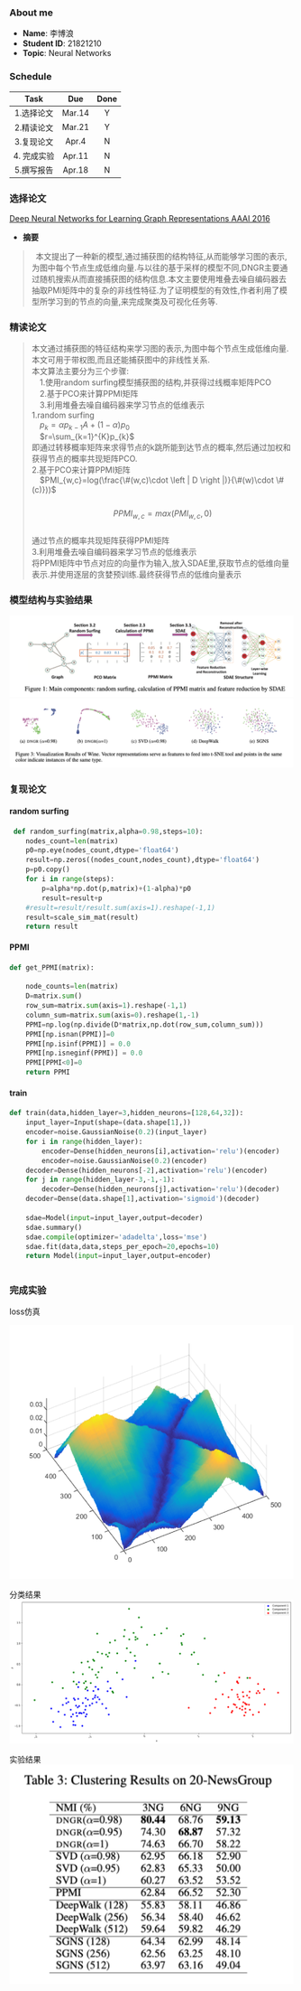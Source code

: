 ### About me
* **Name**: 李博浪
* **Student ID**: 21821210  
* **Topic**: Neural Networks

### Schedule

| Task | Due | Done |
| :--:| :--: | :--: |
| 1.选择论文 | Mar.14 | Y |
| 2.精读论文 | Mar.21 | Y
| 3.复现论文 | Apr.4 | N
| 4. 完成实验 | Apr.11 | N
| 5.撰写报告 | Apr.18 | N

### 选择论文
[Deep Neural Networks for Learning Graph Representations AAAI 2016](DNGR.pdf)  

* **摘要**
> &ensp;本文提出了一种新的模型,通过捕获图的结构特征,从而能够学习图的表示,为图中每个节点生成低维向量.与以往的基于采样的模型不同,DNGR主要通过随机搜索从而直接捕获图的结构信息.本文主要使用堆叠去噪自编码器去抽取PMI矩阵中的复杂的非线性特征.为了证明模型的有效性,作者利用了模型所学习到的节点的向量,来完成聚类及可视化任务等.
### 精读论文
>本文通过捕获图的特征结构来学习图的表示,为图中每个节点生成低维向量.本文可用于带权图,而且还能捕获图中的非线性关系.  
本文算法主要分为三个步骤:  
&emsp;1.使用random surfing模型捕获图的结构,并获得过线概率矩阵PCO  
&emsp;2.基于PCO来计算PPMI矩阵  
&emsp;3.利用堆叠去噪自编码器来学习节点的低维表示  
1.random surfing  
&emsp;$p_{k}=\alpha p_{k-1}A+(1-\alpha )p_{0}$  
&emsp;$r=\sum_{k=1}^{K}p_{k}$  
即通过转移概率矩阵来求得节点的k跳所能到达节点的概率,然后通过加权和获得节点的概率共现矩阵PCO.  
2.基于PCO来计算PPMI矩阵  
&emsp;$PMI_{w,c}=log(\frac{\#(w,c)\cdot \left | D \right |)}{\#(w)\cdot \#(c)}))$  
&emsp;$$PPMI_{w,c}=max(PMI_{w,c},0)$$  
通过节点的概率共现矩阵获得PPMI矩阵  
3.利用堆叠去噪自编码器来学习节点的低维表示  
将PPMI矩阵中节点对应的向量作为输入,放入SDAE里,获取节点的低维向量表示.并使用逐层的贪婪预训练.最终获得节点的低维向量表示

### 模型结构与实验结果
![model](./model.png)
![visual](./visual.png)

### 复现论文
#### random surfing
```python
 def random_surfing(matrix,alpha=0.98,steps=10):
    nodes_count=len(matrix)
    p0=np.eye(nodes_count,dtype='float64')
    result=np.zeros((nodes_count,nodes_count),dtype='float64')
    p=p0.copy()
    for i in range(steps):
        p=alpha*np.dot(p,matrix)+(1-alpha)*p0
        result=result+p
    #result=result/result.sum(axis=1).reshape(-1,1)
    result=scale_sim_mat(result)
    return result
```

#### PPMI
```python
def get_PPMI(matrix):
    
    node_counts=len(matrix)
    D=matrix.sum()
    row_sum=matrix.sum(axis=1).reshape(-1,1)
    column_sum=matrix.sum(axis=0).reshape(1,-1)
    PPMI=np.log(np.divide(D*matrix,np.dot(row_sum,column_sum)))
    PPMI[np.isnan(PPMI)]=0
    PPMI[np.isinf(PPMI)] = 0.0
    PPMI[np.isneginf(PPMI)] = 0.0
    PPMI[PPMI<0]=0
    return PPMI
```
#### train
```python
def train(data,hidden_layer=3,hidden_neurons=[128,64,32]):
    input_layer=Input(shape=(data.shape[1],))
    encoder=noise.GaussianNoise(0.2)(input_layer)
    for i in range(hidden_layer):
        encoder=Dense(hidden_neurons[i],activation='relu')(encoder)
        encoder=noise.GaussianNoise(0.2)(encoder)
    decoder=Dense(hidden_neurons[-2],activation='relu')(encoder)
    for j in range(hidden_layer-3,-1,-1):
        decoder=Dense(hidden_neurons[j],activation='relu')(decoder)
    decoder=Dense(data.shape[1],activation='sigmoid')(decoder)

    sdae=Model(input=input_layer,output=decoder)
    sdae.summary()
    sdae.compile(optimizer='adadelta',loss='mse')
    sdae.fit(data,data,steps_per_epoch=20,epochs=10)
    return Model(input=input_layer,output=encoder)
        

```


### 完成实验
loss仿真


![loss](./loss.png)


分类结果
![embedding](./embedding.png)

实验结果
![clustering](./clustering.png)
